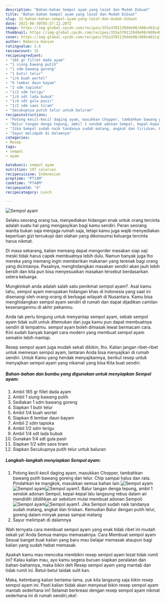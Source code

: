 ```yaml
---
description: "Bahan-bahan Sempol ayam yang lezat dan Mudah Dibuat"
title: "Bahan-bahan Sempol ayam yang lezat dan Mudah Dibuat"
slug: 31-bahan-bahan-sempol-ayam-yang-lezat-dan-mudah-dibuat
date: 2021-06-30T05:57:22.207Z
image: https://img-global.cpcdn.com/recipes/155a3701139dde98/680x482cq70/sempol-ayam-foto-resep-utama.jpg
thumbnail: https://img-global.cpcdn.com/recipes/155a3701139dde98/680x482cq70/sempol-ayam-foto-resep-utama.jpg
cover: https://img-global.cpcdn.com/recipes/155a3701139dde98/680x482cq70/sempol-ayam-foto-resep-utama.jpg
author: Rebecca Hanson
ratingvalue: 3.6
reviewcount: 15
recipeingredient:
- "165 gr fillet dada ayam"
- "1 siung bawang putih"
- "1 sdm bawang goreng"
- "1 butir telur"
- "1/4 buah wortel"
- "6 lembar daun bayam"
- "2 sdm tapioka"
- "1/2 sdm terigu"
- "1/4 sdt lada bubuk"
- "1/4 sdt gula pasir"
- "1/2 sdm saos tiram"
- "Secukupnya putih telur untuk baluran"
recipeinstructions:
- "Potong kecil-kecil daging ayam, masukkan Chopper, tambahkan bawang putih bawang goreng dan telur. Chip sampai halus dan rata. Pindahkan ke mangkok, masukkan semua bahan lain"
- "Balur tangan denga tepung, ambil 1 sendok adonan Sempol, kepal-kepal lalu langsung rebus dalam air mendidih (didihkan air sebelum mulai membuat adonan Sempol)"
- "Jika Sempol sudah naik tandanya sudah matang, angkat dan tiriskan. Kemudian Balur dengan putih telur, goreng dalam minyak panas sampai matang"
- "Sayur melimpah di dalamnya"
categories:
- Resep
tags:
- sempol
- ayam

katakunci: sempol ayam 
nutrition: 197 calories
recipecuisine: Indonesian
preptime: "PT14M"
cooktime: "PT48M"
recipeyield: "4"
recipecategory: Lunch

---
```



![Sempol ayam](https://img-global.cpcdn.com/recipes/155a3701139dde98/680x482cq70/sempol-ayam-foto-resep-utama.jpg)

Selaku seorang orang tua, menyediakan hidangan enak untuk orang tercinta adalah suatu hal yang mengasyikan bagi kamu sendiri. Peran seorang  wanita bukan saja menjaga rumah saja, tetapi kamu juga wajib menyediakan keperluan gizi tercukupi dan olahan yang dikonsumsi keluarga tercinta harus nikmat.

Di masa  sekarang, kalian memang dapat mengorder masakan siap saji meski tidak harus capek membuatnya lebih dulu. Namun banyak juga lho mereka yang memang ingin memberikan makanan yang terenak bagi orang yang dicintainya. Pasalnya, menghidangkan masakan sendiri akan jauh lebih bersih dan kita pun bisa menyesuaikan masakan tersebut berdasarkan selera keluarga. 



Mungkinkah anda adalah salah satu penikmat sempol ayam?. Asal kamu tahu, sempol ayam merupakan hidangan khas di Indonesia yang saat ini disenangi oleh orang-orang di berbagai wilayah di Nusantara. Kamu bisa menghidangkan sempol ayam sendiri di rumah dan dapat dijadikan camilan kesenanganmu di akhir pekanmu.

Anda tak perlu bingung untuk menyantap sempol ayam, sebab sempol ayam tidak sulit untuk ditemukan dan juga kamu pun dapat membuatnya sendiri di tempatmu. sempol ayam boleh dimasak lewat bermacam cara. Kini sudah banyak banget cara modern yang membuat sempol ayam semakin lebih mantap.

Resep sempol ayam juga mudah sekali dibikin, lho. Kalian jangan ribet-ribet untuk memesan sempol ayam, lantaran Anda bisa menyajikan di rumah sendiri. Untuk Kamu yang hendak menyajikannya, berikut resep untuk menyajikan sempol ayam yang nikamat yang bisa Kita buat sendiri.

<!--inarticleads1-->

##### Bahan-bahan dan bumbu yang digunakan untuk menyiapkan Sempol ayam:

1. Ambil 165 gr fillet dada ayam
1. Ambil 1 siung bawang putih
1. Sediakan 1 sdm bawang goreng
1. Siapkan 1 butir telur
1. Ambil 1/4 buah wortel
1. Siapkan 6 lembar daun bayam
1. Ambil 2 sdm tapioka
1. Ambil 1/2 sdm terigu
1. Ambil 1/4 sdt lada bubuk
1. Gunakan 1/4 sdt gula pasir
1. Siapkan 1/2 sdm saos tiram
1. Siapkan Secukupnya putih telur untuk baluran




<!--inarticleads2-->

##### Langkah-langkah menyiapkan Sempol ayam:

1. Potong kecil-kecil daging ayam, masukkan Chopper, tambahkan bawang putih bawang goreng dan telur. Chip sampai halus dan rata. Pindahkan ke mangkok, masukkan semua bahan lain
<img src="https://img-global.cpcdn.com/steps/28617926decf9f38/160x128cq70/sempol-ayam-langkah-memasak-1-foto.jpg" alt="Sempol ayam"><img src="https://img-global.cpcdn.com/steps/a3266ae881e58259/160x128cq70/sempol-ayam-langkah-memasak-1-foto.jpg" alt="Sempol ayam"><img src="https://img-global.cpcdn.com/steps/a26c320663f91509/160x128cq70/sempol-ayam-langkah-memasak-1-foto.jpg" alt="Sempol ayam">1. Balur tangan denga tepung, ambil 1 sendok adonan Sempol, kepal-kepal lalu langsung rebus dalam air mendidih (didihkan air sebelum mulai membuat adonan Sempol)
<img src="https://img-global.cpcdn.com/steps/64947fec63f70c3c/160x128cq70/sempol-ayam-langkah-memasak-2-foto.jpg" alt="Sempol ayam"><img src="https://img-global.cpcdn.com/steps/d51faec03c56c0b3/160x128cq70/sempol-ayam-langkah-memasak-2-foto.jpg" alt="Sempol ayam">1. Jika Sempol sudah naik tandanya sudah matang, angkat dan tiriskan. Kemudian Balur dengan putih telur, goreng dalam minyak panas sampai matang
1. Sayur melimpah di dalamnya




Wah ternyata cara membuat sempol ayam yang enak tidak ribet ini mudah sekali ya! Anda Semua mampu memasaknya. Cara Membuat sempol ayam Sesuai banget buat kalian yang baru mau belajar memasak ataupun bagi kalian yang sudah hebat memasak.

Apakah kamu mau mencoba membikin resep sempol ayam lezat tidak rumit ini? Kalau kalian mau, ayo kamu segera buruan siapkan peralatan dan bahan-bahannya, maka bikin deh Resep sempol ayam yang mantab dan tidak rumit ini. Betul-betul taidak sulit kan. 

Maka, ketimbang kalian berlama-lama, yuk kita langsung saja bikin resep sempol ayam ini. Pasti kalian tiidak akan menyesal bikin resep sempol ayam mantab sederhana ini! Selamat berkreasi dengan resep sempol ayam nikmat sederhana ini di rumah sendiri,oke!.


